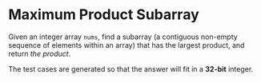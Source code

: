 # Maximum Product Subarray

Given an integer array `nums`, find a subarray (a contiguous non-empty sequence of elements within an array) that has the largest product, and return _the product_.

The test cases are generated so that the answer will fit in a **32-bit** integer.
